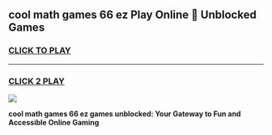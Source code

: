 
## cool math games 66 ez Play Online 👋 Unblocked Games
<h3>
<a href="https://news.freeplayer.one?title=cool_math_games_66_ez&ref=17CMG">CLICK TO PLAY</a></h3>
<hr>

<h3>
<a href="https://news.freeplayer.one?title=cool_math_games_66_ez&ref=17CMG">CLICK 2 PLAY</a>
  
</h3>

<a href="https://news.freeplayer.one?title=cool_math_games_66_ez&ref=17CMG/"><img src="https://clearcache.store/games.png"></a>


**cool math games 66 ez games unblocked: Your Gateway to Fun and Accessible Online Gaming**

